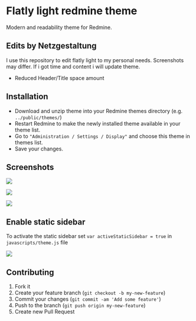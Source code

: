 # Flatly light redmine theme #
Modern and readability theme for Redmine.

## Edits by Netzgestaltung
I use this repository to edit flatly light to my personal needs. Screenshots may differ. If i got time and content i will update theme.
* Reduced Header/Title space amount

## Installation

* Download and unzip theme into your Redmine themes directory (e.g. ` ../public/themes/`)
* Restart Redmine to make the newly installed theme available in your theme list.
* Go to `"Administration / Settings / Display"` and choose this theme in themes list.
* Save your changes.

## Screenshots
![](https://raw.githubusercontent.com/Nitrino/flatly_light_redmine/master/screenshots/screen_1.png)

![](https://raw.githubusercontent.com/Nitrino/flatly_light_redmine/master/screenshots/screen_2.png)

![](https://raw.githubusercontent.com/Nitrino/flatly_light_redmine/master/screenshots/screen_3.png)

## Enable static sidebar
To activate the static sidebar set `var activeStaticSidebar = true` in `javascripts/theme.js` file

![](https://raw.githubusercontent.com/Nitrino/flatly_light_redmine/master/screenshots/screen_4.png)

## Contributing
1. Fork it
2. Create your feature branch (`git checkout -b my-new-feature`)
3. Commit your changes (`git commit -am 'Add some feature'`)
4. Push to the branch (`git push origin my-new-feature`)
5. Create new Pull Request
